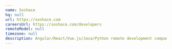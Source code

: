 ```yaml
---
name: Soshace
hq: null
url: https://soshace.com
careersUrl: https://soshace.com/developers
remoteModel: null
timezone: null
description: Angular/React/Vue.js/Java/Python remote development company.
---
```

